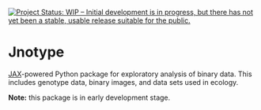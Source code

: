 [![Project Status: WIP – Initial development is in progress, but there has not yet been a stable, usable release suitable for the public.](https://www.repostatus.org/badges/latest/wip.svg)](https://www.repostatus.org/#wip)

# Jnotype

[JAX](https://github.com/google/jax)-powered Python package for exploratory analysis of binary data.
This includes genotype data, binary images, and data sets used in ecology.

**Note:** this package is in early development stage.

